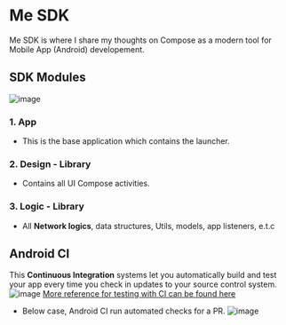 # Me SDK
Me SDK is where I share my thoughts on Compose as a modern tool for Mobile App (Android) developement.


## SDK Modules
![image](https://user-images.githubusercontent.com/32324500/221407632-01d2e91d-7bc2-4c23-8c03-159853af0047.png)
### 1. App
- This is the base application which contains the launcher.

### 2. Design - Library
- Contains all UI Compose activities.

### 3. Logic - Library
- All **Network logics**, data structures, Utils, models, app listeners, e.t.c

## Android CI
This **Continuous Integration** systems let you automatically build and test your app every time you check in updates to your source control system. 
![image](https://user-images.githubusercontent.com/32324500/227774114-484df143-0aac-4803-834c-7902d18c0e67.png)
[More reference for testing with CI can be found here](https://firebase.google.com/docs/test-lab/android/continuous)
- Below case, Android CI run automated checks for a PR.
![image](https://user-images.githubusercontent.com/32324500/227779223-a5e716a2-3597-40b9-8523-c4a255d3bd6b.png)
